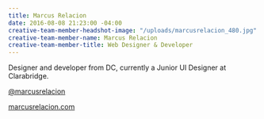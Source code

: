 ```yaml
---
title: Marcus Relacion
date: 2016-08-08 21:23:00 -04:00
creative-team-member-headshot-image: "/uploads/marcusrelacion_480.jpg"
creative-team-member-name: Marcus Relacion
creative-team-member-title: Web Designer & Developer
---
```


Designer and developer from DC, currently a Junior UI Designer at Clarabridge.  

[@marcusrelacion](https://twitter.com/marcusrelacion)

[marcusrelacion.com](http://www.marcusrelacion.com/)